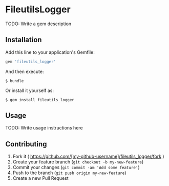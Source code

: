 # FileutilsLogger

TODO: Write a gem description

## Installation

Add this line to your application's Gemfile:

```ruby
gem 'fileutils_logger'
```

And then execute:

    $ bundle

Or install it yourself as:

    $ gem install fileutils_logger

## Usage

TODO: Write usage instructions here

## Contributing

1. Fork it ( https://github.com/[my-github-username]/fileutils_logger/fork )
2. Create your feature branch (`git checkout -b my-new-feature`)
3. Commit your changes (`git commit -am 'Add some feature'`)
4. Push to the branch (`git push origin my-new-feature`)
5. Create a new Pull Request
